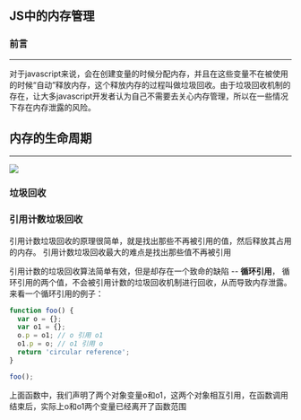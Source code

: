## JS中的内存管理
### 前言
---
对于javascript来说，会在创建变量的时候分配内存，并且在这些变量不在被使用的时候“自动”释放内存，这个释放内存的过程叫做垃圾回收。由于垃圾回收机制的存在，让大多javascript开发者认为自己不需要去关心内存管理，所以在一些情况下存在内存泄露的风险。
## 内存的生命周期
---
![](https://user-gold-cdn.xitu.io/2019/6/17/16b63731d983e959?imageView2/0/w/1280/h/960/format/webp/ignore-error/1)

### 垃圾回收
### 引用计数垃圾回收
引用计数垃圾回收的原理很简单，就是找出那些不再被引用的值，然后释放其占用的内存。
引用计数垃圾回收最大的难点是找出那些值不再被引用
>
引用计数的垃圾回收算法简单有效，但是却存在一个致命的缺陷 -- __循环引用__，
循环引用的两个值，不会被引用计数的垃圾回收机制进行回收，从而导致内存泄露。
来看一个循环引用的例子：
```js
function foo() {
  var o = {};
  var o1 = {};
  o.p = o1; // o 引用 o1
  o1.p = o; // o1 引用 o
  return 'circular reference';
}

foo();
```
上面函数中，我们声明了两个对象变量o和o1，这两个对象相互引用，在函数调用结束后，实际上o和o1两个变量已经离开了函数范围